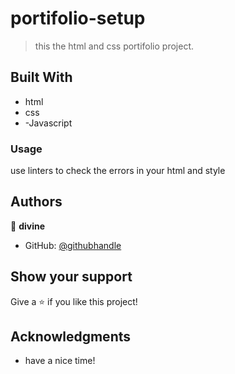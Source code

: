 # portifolio-setup

> this the html and css portifolio project.

## Built With

- html
- css
- -Javascript


### Usage 
use linters to check the errors in your html and style 


## Authors

👤 **divine**

- GitHub: [@githubhandle]( https://github.com/divineDivine)


## Show your support

Give a ⭐️ if you like this project!

## Acknowledgments

- have a nice time!

